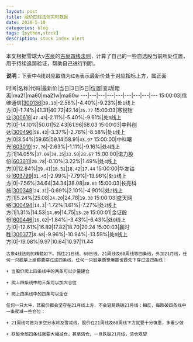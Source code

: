 ```yaml
---
layout: post
title: 股价四线法则实时数据
date: 2020-5-10
categories: blog
tags: [python,stock]
description: stock index alert
---
```



本文根据雪球大v[古泉](https://xueqiu.com/u/7148646888)的[古泉四线法则](https://xueqiu.com/7148646888/130498192)，计算了自己的一些自选股当前所处位置，用于持续追踪验证，帮助自己进行判断。

**说明**：下表中4线对应取值为`红色`表示最新价处于对应指标上方，属正面

时间|名称|代码|最新价|当日|3日|5日|位置|变动|距离|ma21|ma60|ma21w|ma60w
---|---|---|---|---|---|---|---|---
15:00:03|信维通信|[300136](https://xueqiu.com/S/SZ300136)|`39.13`|-2.56%|-4.40%|-9.23%|处`1`线上方|0|-1.74%|41.31|40.72|42.14|`35.77`
15:00:03|寒锐钴业|[300618](https://xueqiu.com/S/SZ300618)|`47.43`|-2.11%|-5.40%|-9.61%|处`0`线上方|0|-14.10%|50.01|52.43|61.96|58.03
15:00:03|中科创达|[300496](https://xueqiu.com/S/SZ300496)|`56.43`|-3.37%|-2.76%|-8.58%|处`1`线上方|0|3.54%|59.65|59.14|58.91|`43.97`
15:00:00|中科曙光|[603019](https://xueqiu.com/S/SH603019)|`37.76`|-2.63%|-1.11%|-9.16%|处`4`线上方|1|14.05%|`37.09`|`34.35`|`33.50`|`28.67`
15:00:00|诺力股份|[603611](https://xueqiu.com/S/SH603611)|`20.78`|-0.10%|3.22%|1.49%|处`4`线上方|0|12.84%|`19.41`|`18.51`|`18.42`|`17.44`
15:00:00|华友钴业|[603799](https://xueqiu.com/S/SH603799)|`31.45`|-2.99%|-7.79%|-13.96%|处`1`线上方|0|-7.56%|34.64|34.34|38.08|`30.01`
15:00:03|长亮科技|[300348](https://xueqiu.com/S/SZ300348)|`24.31`|-0.69%|2.10%|-4.90%|处`2`线上方|1|5.24%|25.08|`24.20`|24.78|`19.38`
15:00:03|盛天网络|[300494](https://xueqiu.com/S/SZ300494)|`14.3`|-1.72%|1.61%|-7.27%|处`2`线上方|1|1.31%|14.53|`14.09`|14.75|`13.20`
15:00:01|金证股份|[600446](https://xueqiu.com/S/SH600446)|`16.02`|-1.84%|-3.43%|-6.43%|处`0`线上方|0|-12.61%|16.89|17.82|18.70|20.24
15:00:03|赢时胜|[300377](https://xueqiu.com/S/SZ300377)|`8.68`|-9.96%|-10.94%|-13.59%|处`0`线上方|0|-19.08%|9.97|10.64|10.97|11.44

```
古泉4线法则的精髓如下。抓住21日线、60日线、21周线及60周线等四条线，外加21月线，任何一只股票上涨都要穿过这四条线，任何一只股票要想爆雷也要先下穿过这四条线：

+ 当股价爬上四条线中的两条可以少量建仓

+ 爬上四条线中的三条可以加大仓位

+ 爬上四条线中的四条可以全仓

任何一只大牛，其股价都会坚守在21月线上方，不会轻易跌破21月线；相反，每跌破四条线中一条就减一些仓位：

+ 21周线可做为多空分水岭及警戒线，股价在21周线及60周线下方就要十分慎重，多看少做

+ 跌破全部四条线就要大幅减仓，甚至清仓，一旦跌破21月线，清仓观望
```
